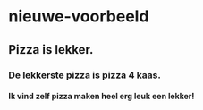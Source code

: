 # nieuwe-voorbeeld
## Pizza is lekker.
### De lekkerste pizza is pizza 4 kaas.
#### Ik vind zelf pizza maken heel erg leuk een lekker!